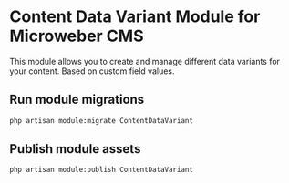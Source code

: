 # Content Data Variant Module for Microweber CMS

This module allows you to create and manage different data variants for your content. Based on custom field values.


## Run module migrations

```sh
php artisan module:migrate ContentDataVariant
```



## Publish module assets

```sh
php artisan module:publish ContentDataVariant
```



